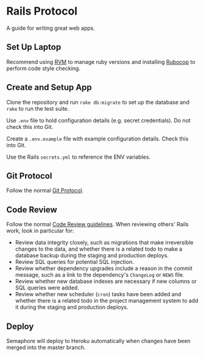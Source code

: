 Rails Protocol
==============

A guide for writing great web apps.

Set Up Laptop
-------------

Recommend using [RVM] to manage ruby versions and installing [Rubocop] to
perform code style checking.

[RVM]: http://rvm.io
[Rubocop]: https://github.com/bbatsov/rubocop

Create and Setup App
--------------------

Clone the repository and run `rake db:migrate` to set up the database
and `rake` to run the test suite.

Use `.env` file to hold configuration details (e.g. secret credentials).
Do not check this into Git.

Create a `.env.example` file with example configuration details. Check this into Git.

Use the Rails `secrets.yml` to reference the ENV variables.

Git Protocol
------------

Follow the normal [Git Protocol](/protocol/git).

Code Review
-----------

Follow the normal [Code Review guidelines](/code-review). When reviewing others'
Rails work, look in particular for:

* Review data integrity closely, such as migrations that make irreversible
  changes to the data, and whether there is a related todo to make a database
  backup during the staging and production deploys.
* Review SQL queries for potential SQL injection.
* Review whether dependency upgrades include a reason in the commit message,
  such as a link to the dependency's `ChangeLog` or `NEWS` file.
* Review whether new database indexes are necessary if new columns or SQL
  queries were added.
* Review whether new scheduler (`cron`) tasks have been added and whether there
  is a related todo in the project management system to add it during the
  staging and production deploys.

Deploy
------

Semaphore will deploy to Heroku automatically when changes have been merged
into the master branch.

